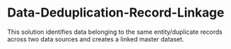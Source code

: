 # Data-Deduplication-Record-Linkage
This solution identifies data belonging to the same entity/duplicate records across two data sources and creates a linked master dataset.
